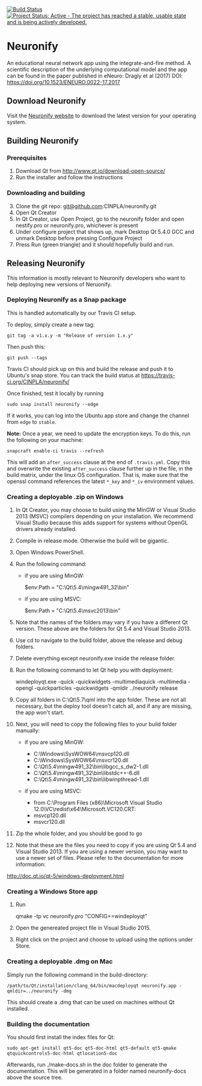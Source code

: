 [![Build Status](https://travis-ci.org/CINPLA/neuronify.svg?branch=dev)](https://travis-ci.org/CINPLA/neuronify)
[![Project Status: Active - The project has reached a stable, usable state and is being actively developed.](http://www.repostatus.org/badges/latest/active.svg)](http://www.repostatus.org/#active)
# Neuronify

An educational neural network app using the integrate-and-fire method.
A scientific description of the underlying computational model and the app can be found in the paper published in eNeuro: Dragly et al (2017) DOI: https://doi.org/10.1523/ENEURO.0022-17.2017

## Download Neuronify

Visit the [Neuronify website](http://ovilab.net/neuronify) to download the latest version for your operating system.

## Building Neuronify

### Prerequisites

1. Download Qt from http://www.qt.io/download-open-source/
2. Run the installer and follow the instructions

### Downloading and building

3. Clone the git repo: git@github.com:CINPLA/neuronify.git
4. Open Qt Creator
5. In Qt Creator, use Open Project, go to the neuronify folder and open nestify.pro or neuronify.pro, whichever is present
6. Under configure project that shows up, mark Desktop Qt 5.4.0 GCC and unmark Desktop before pressing Configure Project
7. Press Run (green triangle) and it should hopefully build and run.

## Releasing Neuronify

This information is mostly relevant to Neuronify developers who want to help deploying new
versions of Neruonify.

### Deploying Neuronify as a Snap package

This is handled automatically by our Travis CI setup.

To deploy, simply create a new tag:

    git tag -a v1.x.y -m "Release of version 1.x.y"

Then push this:

    git push --tags

Travis CI should pick up on this and build the release and push it to Ubuntu's snap store.
You can track the build status at https://travis-ci.org/CINPLA/neuronify/

Once finished, test it locally by running

    sudo snap install neuronify --edge

If it works, you can log into the Ubuntu app store and change the channel from `edge` to `stable`.

**Note:** Once a year, we need to update the encryption keys.
To do this, run the following on your machine:

    snapcraft enable-ci travis --refresh

This will add an `after_success` clause at the end of `.travis.yml`.
Copy this and overwrite the existing `after_success` clause further up in the file,
in the build matrix, under the linux OS configuration.
That is, make sure that the openssl command references the latest `*_key` and `*_iv`
environment values.

### Creating a deployable .zip on Windows

1. In Qt Creator, you may choose to build using the MinGW or Visual Studio 2013 (MSVC) compilers depending on your installation. We recommend Visual Studio because this adds support for systems without OpenGL drivers already installed.
2. Compile in release mode. Otherwise the build will be gigantic.
3. Open Windows PowerShell.
4. Run the following command:
    - if you are using MinGW:

        $env:Path = "C:\Qt\5.4\mingw491_32\bin"

    - if you are using MSVC:

        $env:Path = "C:\Qt\5.4\msvc2013\bin"

5. Note that the names of the folders may vary if you have a different Qt version. These above are the folders for Qt 5.4 and Visual Studio 2013.
5. Use cd to navigate to the build folder, above the release and debug folders.
5. Delete everything except neuronify.exe inside the release folder.
6. Run the following command to let Qt help you with deployment:

    windeployqt.exe -quick -quickwidgets -multimediaquick -multimedia -opengl -quickparticles -quickwidgets -qmldir ../neuronify release

7. Copy all folders in C:\Qt\5.7\qml into the app folder. These are not all necessary, but the deploy tool doesn't catch all, and if any are missing, the app won't start.
7. Next, you will need to copy the following files to your build folder manually:
    - if you are using MinGW:

        - C:\Windows\SysWOW64\msvcp120.dll
        - C:\Windows\SysWOW64\msvcr120.dll
        - C:\Qt\5.4\mingw491_32\bin\libgcc_s_dw2-1.dll
        - C:\Qt\5.4\mingw491_32\bin\libstdc++-6.dll
        - C:\Qt\5.4\mingw491_32\bin\libwinpthread-1.dll

    - if you are using MSVC:
        - from C:\Program Files (x86)\Microsoft Visual Studio 12.0\VC\redist\x64\Microsoft.VC120.CRT:
        - msvcp120.dll
        - msvcr120.dll

8. Zip the whole folder, and you should be good to go
9. Note that these are the files you need to copy if you are using Qt 5.4 and Visual Studio 2013. If you are using a newer version, you may want to use a newer set of files. Please refer to the documentation for more information:

http://doc.qt.io/qt-5/windows-deployment.html

### Creating a Windows Store app ###

1. Run

    qmake -tp vc neuronify.pro "CONFIG+=windeployqt"

2. Open the genereated project file in Visual Studio 2015.
3. Right click on the project and choose to upload using the options under Store.

### Creating a deployable .dmg on Mac

Simply run the following command in the build-directory:

    /path/to/Qt/installation/clang_64/bin/macdeployqt neuronify.app -qmldir=../neuronify -dmg

This should create a .dmg that can be used on machines without Qt installed.

### Building the documentation ###

You should first install the index files for Qt:

    sudo apt-get install qt5-doc qt5-doc-html qt5-default qt5-qmake qtquickcontrols5-doc-html qtlocation5-doc

Afterwards, run ./make-docs.sh in the doc folder to generate the documentation.
This will be generated in a folder named neuronify-docs above the source tree.

